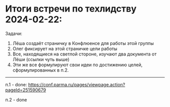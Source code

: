# Итоги встречи по техлидству 2024-02-22:

Задачи:
1. Лёша создаёт страничку в Конфлюенсе для работы этой группы
2. Олег фиксирует на этой страничке цели работы
3. Все, находящиеся на светлой стороне, изучают два документа от Лёши (ссылки чуть выше)
4. Эти же все формулируют свои идеи по достижению целей, сформулированных в п.2.

---

п.1 - done: https://conf.parma.ru/pages/viewpage.action?pageId=251590679

п.2 - done